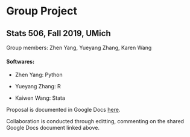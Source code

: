 # Group Project
## Stats 506, Fall 2019, UMich

Group members: Zhen Yang, Yueyang Zhang, Karen Wang

#### Softwares:

- Zhen Yang: Python

- Yueyang Zhang: R

- Kaiwen Wang: Stata


Proposal is documented in Google Docs [here](https://docs.google.com/document/d/1iRX6u0wovKHre58j1p7ELH0KJ6YJyMJgX7yOnMS0kLY/edit#heading=h.pco182auas3).

Collaboration is conducted through editting, commenting on the shared Google Docs document linked above.
